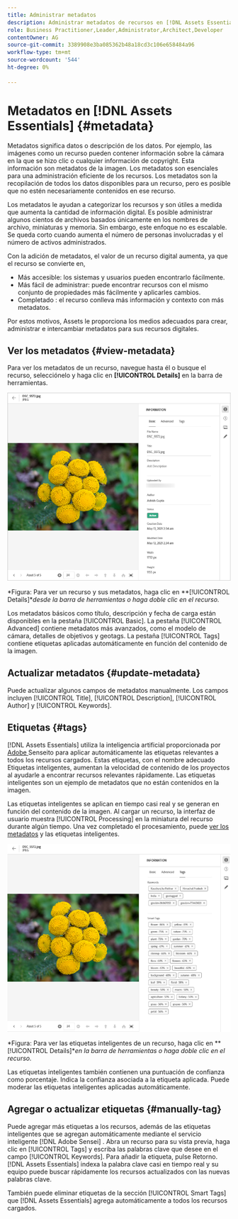 ```yaml
---
title: Administrar metadatos
description: Administrar metadatos de recursos en [!DNL Assets Essentials]
role: Business Practitioner,Leader,Administrator,Architect,Developer
contentOwner: AG
source-git-commit: 3389908e3ba085362b48a18cd3c106e658484a96
workflow-type: tm+mt
source-wordcount: '544'
ht-degree: 0%

---
```



# Metadatos en [!DNL Assets Essentials] {#metadata}

Metadatos significa datos o descripción de los datos. Por ejemplo, las imágenes como un recurso pueden contener información sobre la cámara en la que se hizo clic o cualquier información de copyright. Esta información son metadatos de la imagen. Los metadatos son esenciales para una administración eficiente de los recursos. Los metadatos son la recopilación de todos los datos disponibles para un recurso, pero es posible que no estén necesariamente contenidos en ese recurso.

Los metadatos le ayudan a categorizar los recursos y son útiles a medida que aumenta la cantidad de información digital. Es posible administrar algunos cientos de archivos basados únicamente en los nombres de archivo, miniaturas y memoria. Sin embargo, este enfoque no es escalable. Se queda corto cuando aumenta el número de personas involucradas y el número de activos administrados.

Con la adición de metadatos, el valor de un recurso digital aumenta, ya que el recurso se convierte en,

* Más accesible: los sistemas y usuarios pueden encontrarlo fácilmente.
* Más fácil de administrar: puede encontrar recursos con el mismo conjunto de propiedades más fácilmente y aplicarles cambios.
* Completado : el recurso conlleva más información y contexto con más metadatos.

Por estos motivos, Assets le proporciona los medios adecuados para crear, administrar e intercambiar metadatos para sus recursos digitales.

## Ver los metadatos {#view-metadata}

Para ver los metadatos de un recurso, navegue hasta él o busque el recurso, selecciónelo y haga clic en **[!UICONTROL Details]** en la barra de herramientas.

![Ver metadatos de un recurso](assets/metadata-view1.png)

*Figura: Para ver un recurso y sus metadatos, haga clic en **[!UICONTROL Details]**desde la barra de herramientas o haga doble clic en el recurso.*

Los metadatos básicos como título, descripción y fecha de carga están disponibles en la pestaña [!UICONTROL Basic]. La pestaña [!UICONTROL Advanced] contiene metadatos más avanzados, como el modelo de cámara, detalles de objetivos y geotags. La pestaña [!UICONTROL Tags] contiene etiquetas aplicadas automáticamente en función del contenido de la imagen.

## Actualizar metadatos {#update-metadata}

Puede actualizar algunos campos de metadatos manualmente. Los campos incluyen [!UICONTROL Title], [!UICONTROL Description], [!UICONTROL Author] y [!UICONTROL Keywords].

## Etiquetas {#tags}

[!DNL Assets Essentials] utiliza la inteligencia artificial proporcionada por  [Adobe ](https://www.adobe.com/sensei.html) Senseito para aplicar automáticamente las etiquetas relevantes a todos los recursos cargados. Estas etiquetas, con el nombre adecuado Etiquetas inteligentes, aumentan la velocidad de contenido de los proyectos al ayudarle a encontrar recursos relevantes rápidamente. Las etiquetas inteligentes son un ejemplo de metadatos que no están contenidos en la imagen.

Las etiquetas inteligentes se aplican en tiempo casi real y se generan en función del contenido de la imagen. Al cargar un recurso, la interfaz de usuario muestra [!UICONTROL Processing] en la miniatura del recurso durante algún tiempo. Una vez completado el procesamiento, puede [ver los metadatos](#view-metadata) y las etiquetas inteligentes.

![Ver las etiquetas inteligentes de un recurso](assets/metadata-view-tags.png)

*Figura: Para ver las etiquetas inteligentes de un recurso, haga clic en **[!UICONTROL Details]**en la barra de herramientas o haga doble clic en el recurso.*

Las etiquetas inteligentes también contienen una puntuación de confianza como porcentaje. Indica la confianza asociada a la etiqueta aplicada. Puede moderar las etiquetas inteligentes aplicadas automáticamente.

## Agregar o actualizar etiquetas {#manually-tag}

Puede agregar más etiquetas a los recursos, además de las etiquetas inteligentes que se agregan automáticamente mediante el servicio inteligente [!DNL Adobe Sensei] . Abra un recurso para su vista previa, haga clic en [!UICONTROL Tags] y escriba las palabras clave que desee en el campo [!UICONTROL Keywords]. Para añadir la etiqueta, pulse Retorno. [!DNL Assets Essentials] indexa la palabra clave casi en tiempo real y su equipo puede buscar rápidamente los recursos actualizados con las nuevas palabras clave.

También puede eliminar etiquetas de la sección [!UICONTROL Smart Tags] que [!DNL Assets Essentials] agrega automáticamente a todos los recursos cargados.

<!-- TBD: Queries for PM and engg.

Can we edit the existing metadata in any form?

How to moderate smart tags?

Allow or deny list for smart tags?

What about Tags displayed just above Smart Tags in the UI?

Is there a detailed metadata tab. Where do the other details of an asset go?

How can one search based strictly on the metadata. Similar to AEM Assets GQL queries.
-->

<!-- TBD: Link to related articles if any.

>[!MORELIKETHIS]
>
>* [Search assets](search.md).
-->
